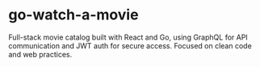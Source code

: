 # go-watch-a-movie
Full-stack movie catalog built with React and Go, using GraphQL for API communication and JWT auth for secure access. Focused on clean code and web practices.
